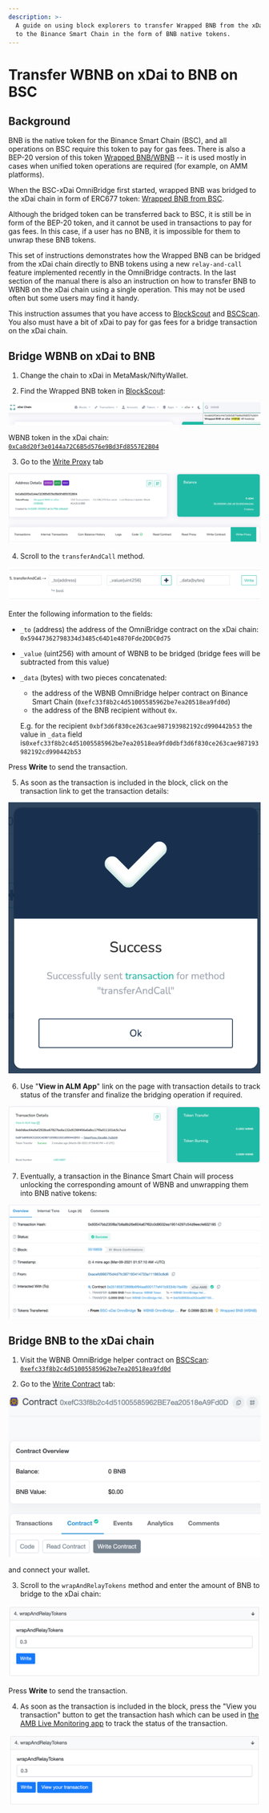 ```yaml
---
description: >-
  A guide on using block explorers to transfer Wrapped BNB from the xDai chain
  to the Binance Smart Chain in the form of BNB native tokens.
---
```


# Transfer WBNB on xDai to BNB on BSC

## Background

BNB is the native token for the Binance Smart Chain \(BSC\), and all operations on BSC require this token to pay for gas fees. There is also a BEP-20 version of this token [Wrapped BNB/WBNB](https://bscscan.com/address/0xbb4CdB9CBd36B01bD1cBaEBF2De08d9173bc095c) -- it is used mostly in cases when unified token operations are required \(for example, on AMM platforms\).

When the BSC-xDai OmniBridge first started, wrapped BNB was bridged to the xDai chain in form of ERC677 token: [Wrapped BNB from BSC](https://blockscout.com/xdai/mainnet/address/0xCa8d20f3e0144a72C6B5d576e9Bd3Fd8557E2B04/transactions).

Although the bridged token can be transferred back to BSC,  it is still be in form of the BEP-20 token, and it cannot be used in transactions to pay for gas fees. In this case, if a user has no BNB, it is impossible for them to unwrap these BNB tokens.

This set of instructions demonstrates how the Wrapped BNB can be bridged from the xDai chain directly to BNB tokens using a new `relay-and-call` feature implemented recently in the OmniBridge contracts. In the last section of the manual there is also an instruction on how to transfer BNB to WBNB on the xDai chain using a single operation. This may not be used often but some users may find it handy.

This instruction assumes that you have access to [BlockScout](https://blockscout.com/poa/xdai) and [BSCScan](https://bscscan.com/). You also must have a bit of xDai to pay for gas fees for a bridge transaction on the xDai chain. 

## Bridge WBNB on xDai to BNB

1. Change the chain to xDai in MetaMask/NiftyWallet. 

2. Find the Wrapped BNB token in [BlockScout](https://blockscout.com/poa/xdai):

![](../../.gitbook/assets/image%20%281%29.png)

WBNB token in the xDai chain: [`0xCa8d20f3e0144a72C6B5d576e9Bd3Fd8557E2B04`](https://blockscout.com/poa/xdai/address/0xCa8d20f3e0144a72C6B5d576e9Bd3Fd8557E2B04)

3. Go to the [Write Proxy](https://blockscout.com/poa/xdai/address/0xCa8d20f3e0144a72C6B5d576e9Bd3Fd8557E2B04/write-proxy) tab

![](../../.gitbook/assets/image%20%28148%29.png)

4. Scroll to the `transferAndCall` method.

![](../../.gitbook/assets/image%20%28144%29.png)

Enter the following information to the fields:

* `_to` \(address\) the address of the OmniBridge contract on the xDai chain: `0x59447362798334d3485c64D1e4870Fde2DDC0d75`
* `_value` \(uint256\) with amount of WBNB to be bridged \(bridge fees will be subtracted from this value\)
* `_data` \(bytes\) with two pieces concatenated:

  * the address of the WBNB OmniBridge helper contract on Binance Smart Chain \(`0xefc33f8b2c4d51005585962be7ea20518ea9fd0d`\)
  * the address of the BNB recipient without `0x`.

  E.g. for the recipient `0xbf3d6f830ce263cae987193982192cd990442b53` the value in `_data` field is`0xefc33f8b2c4d51005585962be7ea20518ea9fd0dbf3d6f830ce263cae987193982192cd990442b53`

Press **Write** to send the transaction. 

5. As soon as the transaction is included in the block, click on the transaction link to get the transaction details:

![](../../.gitbook/assets/image%20%28101%29.png)

6. Use "**View in ALM App**" link on the page with transaction details to track status of the transfer and finalize the bridging operation if required.

![](../../.gitbook/assets/image%20%28143%29.png)

7. Eventually, a transaction in the Binance Smart Chain will process unlocking the corresponding amount of WBNB and unwrapping them into BNB native tokens:

![](../../.gitbook/assets/image%20%2813%29.png)

## Bridge BNB to the xDai chain

1. Visit the WBNB OmniBridge helper contract on [BSCScan](https://bscscan.com/): [`0xefc33f8b2c4d51005585962be7ea20518ea9fd0d`](https://bscscan.com/address/0xefc33f8b2c4d51005585962be7ea20518ea9fd0d)

2. Go to the [Write Contract](https://bscscan.com/address/0xefc33f8b2c4d51005585962be7ea20518ea9fd0d#writeContract) tab:

![](../../.gitbook/assets/image%20%28145%29.png)

and connect your wallet.

3. Scroll to the `wrapAndRelayTokens` method and enter the amount of BNB to bridge to the xDai chain:

![](../../.gitbook/assets/image%20%28147%29.png)

Press **Write** to send the transaction.

4. As soon as the transaction is included in the block, press the "View you transaction" button to get the transaction hash which can be used in [the AMB Live Monitoring app](https://alm-bsc-xdai.herokuapp.com/) to track the status of the transaction.

![](../../.gitbook/assets/image%20%28146%29.png)

